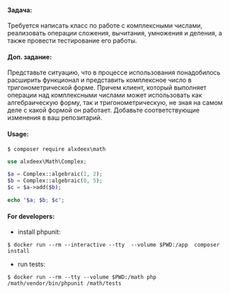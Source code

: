#### Задача:
Требуется написать класс по работе с комплексными числами, реализовать операции сложения, вычитания, умножения и деления, а также провести тестирование его работы.

#### Доп. задание: 
Представьте ситуацию, что в процессе использования понадобилось расширить функционал и представить комплексное число в тригонометрической форме. Причем клиент, который выполняет операции над комплексными числами может использовать как алгебраическую форму, так и тригонометрическую, не зная на самом деле с какой формой он работает. Добавьте соответствующие изменения в ваш репозитарий.
#### Usage:
```
$ composer require alxdeex\math
```

```php
use alxdeex\Math\Complex;

$a = Complex::algebraic(1, 2);
$b = Complex::algebraic(0, 5);
$c = $a->add($b);

echo "$a; $b; $c";
```


#### For developers:
 - install phpunit: 
 ```
 $ docker run --rm --interactive --tty  --volume $PWD:/app  composer install
 ```
 - run tests: 
 ```
 $ docker run --rm --tty --volume $PWD:/math php /math/vendor/bin/phpunit /math/tests
```

